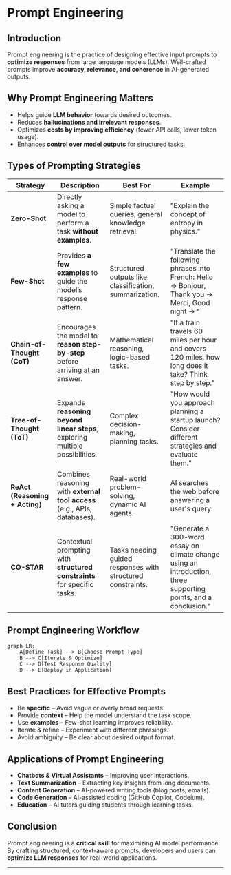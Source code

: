 # Prompt Engineering

## Introduction

Prompt engineering is the practice of designing effective input prompts to **optimize responses** from large language models (LLMs). Well-crafted prompts improve **accuracy, relevance, and coherence** in AI-generated outputs.

## Why Prompt Engineering Matters

- Helps guide **LLM behavior** towards desired outcomes.
- Reduces **hallucinations and irrelevant responses**.
- Optimizes **costs by improving efficiency** (fewer API calls, lower token usage).
- Enhances **control over model outputs** for structured tasks.

## Types of Prompting Strategies

| **Strategy** | **Description** | **Best For** | **Example** |
|-------------|----------------|--------------|-------------|
| **Zero-Shot** | Directly asking a model to perform a task **without examples**. | Simple factual queries, general knowledge retrieval. | "Explain the concept of entropy in physics." |
| **Few-Shot** | Provides **a few examples** to guide the model’s response pattern. | Structured outputs like classification, summarization. | "Translate the following phrases into French: Hello → Bonjour, Thank you → Merci, Good night → " |
| **Chain-of-Thought (CoT)** | Encourages the model to **reason step-by-step** before arriving at an answer. | Mathematical reasoning, logic-based tasks. | "If a train travels 60 miles per hour and covers 120 miles, how long does it take? Think step by step." |
| **Tree-of-Thought (ToT)** | Expands **reasoning beyond linear steps**, exploring multiple possibilities. | Complex decision-making, planning tasks. | "How would you approach planning a startup launch? Consider different strategies and evaluate them." |
| **ReAct (Reasoning + Acting)** | Combines reasoning with **external tool access** (e.g., APIs, databases). | Real-world problem-solving, dynamic AI agents. | AI searches the web before answering a user's query. |
| **CO-STAR** | Contextual prompting with **structured constraints** for specific tasks. | Tasks needing guided responses with structured constraints. | "Generate a 300-word essay on climate change using an introduction, three supporting points, and a conclusion." |

## Prompt Engineering Workflow

``` mermaid
graph LR;
    A[Define Task] --> B[Choose Prompt Type]
    B --> C[Iterate & Optimize]
    C --> D[Test Response Quality]
    D --> E[Deploy in Application]
```

## Best Practices for Effective Prompts

- Be **specific** – Avoid vague or overly broad requests.  
- Provide **context** – Help the model understand the task scope.  
- Use **examples** – Few-shot learning improves reliability.  
- Iterate & refine – Experiment with different phrasings.  
- Avoid ambiguity – Be clear about desired output format.  

## Applications of Prompt Engineering

- **Chatbots & Virtual Assistants** – Improving user interactions.
- **Text Summarization** – Extracting key insights from long documents.
- **Content Generation** – AI-powered writing tools (blog posts, emails).
- **Code Generation** – AI-assisted coding (GitHub Copilot, Codeium).
- **Education** – AI tutors guiding students through learning tasks.

## Conclusion

Prompt engineering is a **critical skill** for maximizing AI model performance. By crafting structured, context-aware prompts, developers and users can **optimize LLM responses** for real-world applications.

---
